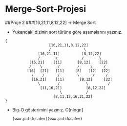 # Merge-Sort-Projesi
##Proje 2
###[16,21,11,8,12,22] -> Merge Sort

* Yukarıdaki dizinin sort türüne göre aşamalarını yazınız.
```
{
                    [16,21,11,8,12,22]
                    /               \
               [16,21,11]          [8,12,22]
               /       \           /       \
           [16,21]    [11]       [8,12]    [22]
           /    \       /        /     \     /
          [16]  [21]   [11]     [8]   [12]  [22]
            \    /      /        \      /     /  
            [16,21]    [11]       [8,12]     [22]   
               \        /            \         /
                [11,16,21]           [8,12,22]
                         \           / 
                      [8,11,12,16,21,22]
}
```
* Big-O gösterimini yazınız.
      O[nlogn]

      [www.patika.dev](www.patika.dev)
